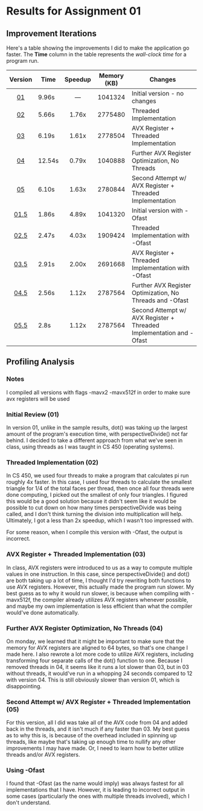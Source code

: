 # Results for Assignment 01

## Improvement Iterations

Here's a table showing the improvements I did to make the application go faster.  The **Time** column in the table represents the _wall-clock time_ for a program run.

| Version | Time | Speedup | Memory (KB) | Changes |
| :-----: | ---- | :-----: | :------: | ------- |
| [01](01.cpp) | 9.96s | &mdash; | 1041324 | Initial version - no changes |
| [02](02.cpp) | 5.66s | 1.76x | 2775480 | Threaded Implementation |
| [03](03.cpp) | 6.19s | 1.61x | 2778504 | AVX Register + Threaded Implementation |
| [04](04.cpp) | 12.54s | 0.79x | 1040888 | Further AVX Register Optimization, No Threads |
| [05](05.cpp) | 6.10s | 1.63x | 2780844 | Second Attempt w/ AVX Register + Threaded Implementation |
| [01.5](01.cpp) | 1.86s | 4.89x | 1041320 | Initial version with -Ofast |
| [02.5](02.cpp) | 2.47s | 4.03x | 1909424 | Threaded Implementation with -Ofast |
| [03.5](03.cpp) | 2.91s | 2.00x | 2691668 | AVX Register + Threaded Implementation with -Ofast |
| [04.5](04.cpp) | 2.56s | 1.12x | 2787564 | Further AVX Register Optimization, No Threads and -Ofast|
| [05.5](05.cpp) | 2.8s | 1.12x | 2787564 | Second Attempt w/ AVX Register + Threaded Implementation and -Ofast |

## Profiling Analysis

### Notes
I compiled all versions with flags -mavx2 -mavx512f in order to make sure avx registers will be used

### Initial Review (01)
In version 01, unlike in the sample results, dot() was taking up the largest amount of the program's execution time, with perspectiveDivide() not far behind. I decided to take a different approach from what we've seen in class, using threads as I was taught in CS 450 (operating systems).

### Threaded Implementation (02)
In CS 450, we used four threads to make a program that calculates pi run roughly 4x faster. In this case, I used four threads to calculate the smallest triangle for 1/4 of the total faces per thread, then once all four threads were done computing, I picked out the smallest of only four triangles. I figured this would be a good solution because it didn't seem like it would be possible to cut down on how many times perspectiveDivide was being called, and I don't think turning the division into multiplication will help. Ultimately, I got a less than 2x speedup, which I wasn't too impressed with.

For some reason, when I compile this version with -Ofast, the output is incorrect.

### AVX Register + Threaded Implementation (03)
In class, AVX registers were introduced to us as a way to compute multiple values in one instruction. In this case, since perspectiveDivide() and dot() are both taking up a lot of time, I thought I'd try rewriting both functions to use AVX registers. However, this actually made the program run slower. My best guess as to why it would run slower, is because when compiling with -mavx512f, the compiler already utilizes AVX registers whenever possible, and maybe my own implementation is less efficient than what the compiler would've done automatically.

### Further AVX Register Optimization, No Threads (04)
On monday, we learned that it might be important to make sure that the memory for AVX registers are aligned to 64 bytes, so that's one change I made here. I also rewrote a lot more code to utilize AVX registers, including transforming four separate calls of the dot() function to one. Because I removed threads in 04, it seems like it runs a lot slower than 03, but in 03 without threads, it would've run in a whopping 24 seconds compared to 12 with version 04. This is still obviously slower than version 01, which is disappointing.

### Second Attempt w/ AVX Register + Threaded Implementation (05)
For this version, all I did was take all of the AVX code from 04 and added back in the threads, and it isn't much if any faster than 03. My best guess as to why this is, is because of the overhead included in spinning up threads, like maybe that's taking up enough time to nullify any other improvements I may have made. Or, I need to learn how to better utilize threads and/or AVX registers.

### Using -Ofast
I found that -Ofast (as the name would imply) was always fastest for all implementations that I have. However, it is leading to incorrect output in some cases (particularly the ones with multiple threads involved), which I don't understand.
